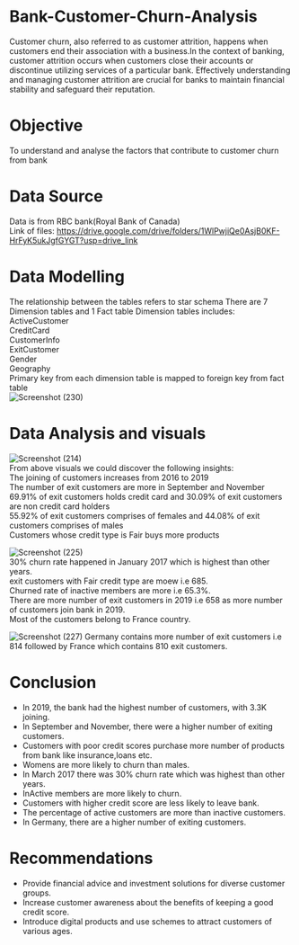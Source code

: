 # Bank-Customer-Churn-Analysis  

Customer churn, also referred to as customer attrition, happens when customers end their association with a business.In the context of banking, customer attrition occurs when customers close their accounts or discontinue utilizing services of a particular bank. Effectively understanding and managing customer attrition are crucial for banks to maintain financial stability and safeguard their reputation.
# Objective
To understand and analyse the factors that contribute to customer churn from bank

# Data Source
Data is from RBC bank(Royal Bank of Canada)  
Link of files: https://drive.google.com/drive/folders/1WlPwjiQe0AsjB0KF-HrFyK5ukJgfGYGT?usp=drive_link

# Data Modelling
The relationship between the tables refers to star schema
There are 7 Dimension tables and 1 Fact table
Dimension tables includes:
ActiveCustomer  
CreditCard  
CustomerInfo  
ExitCustomer  
Gender  
Geography  
Primary key from each dimension table is mapped to foreign key from fact table  
![Screenshot (230)](https://github.com/nishidha89/Bank-Customer-Churn-Analysis-using-PowerBI/assets/78490621/1f663c7f-9eb0-402e-8546-c49cb5dcf47d)


# Data Analysis and visuals
![Screenshot (214)](https://github.com/nishidha89/Bank-Customer-Churn-Analysis-using-PowerBI/assets/78490621/4707847b-0823-4313-ab1b-4edc5040377a)  
From above visuals we could discover the following insights:    
The joining of customers increases from 2016 to 2019  
The number of exit customers are more in September and November  
69.91% of exit customers holds credit card and 30.09% of exit customers are non credit card holders  
55.92% of exit customers comprises of females and 44.08% of exit customers comprises of males  
Customers whose credit type is Fair buys more products  

![Screenshot (225)](https://github.com/nishidha89/Bank-Customer-Churn-Analysis-using-PowerBI/assets/78490621/c24fa8d6-fd6d-49c4-b9ed-2872aa9ce9f2)  
30% churn rate happened in January 2017 which is highest than other years.    
exit customers with Fair credit type are moew i.e 685.  
Churned rate of inactive members are more i.e 65.3%.  
There are more number of exit customers in 2019 i.e 658 as more number of customers join bank in 2019.  
Most of the customers belong to France country.  

![Screenshot (227)](https://github.com/nishidha89/Bank-Customer-Churn-Analysis-using-PowerBI/assets/78490621/2d5c1c9f-d8e5-4b7a-a06f-16fa3538ee6e)
Germany contains more number of exit customers i.e 814 followed by France which contains 810 exit customers.  

# Conclusion  
* In 2019, the bank had the highest number of customers, with 3.3K joining.  
* In September and November, there were a higher number of exiting customers.  
* Customers with poor credit scores purchase more number of products from bank like insurance,loans etc.    
* Womens are more likely to churn than males.  
* In March 2017 there was 30% churn rate which was highest than other years.    
* InActive members are more likely to churn.    
* Customers with higher credit score are less likely to leave bank.    
* The percentage of active customers are more than inactive customers.   
* In Germany, there are a higher number of exiting customers.    

# Recommendations
* Provide financial advice and investment solutions for diverse customer groups.  
* Increase customer awareness about the benefits of keeping a good credit score.  
* Introduce digital products and use schemes to attract customers of various ages.  


